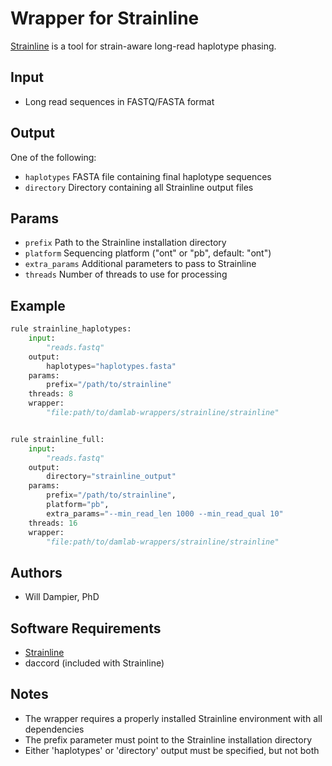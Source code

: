 # Wrapper for Strainline

[Strainline](https://github.com/HaploKit/Strainline) is a tool for strain-aware long-read haplotype phasing.

## Input
- Long read sequences in FASTQ/FASTA format

## Output
One of the following:
* `haplotypes`
    FASTA file containing final haplotype sequences
* `directory`
    Directory containing all Strainline output files

## Params
* `prefix`
    Path to the Strainline installation directory
* `platform`
    Sequencing platform ("ont" or "pb", default: "ont")
* `extra_params`
    Additional parameters to pass to Strainline
* `threads`
    Number of threads to use for processing

## Example

```python
rule strainline_haplotypes:
    input:
        "reads.fastq"
    output:
        haplotypes="haplotypes.fasta"
    params:
        prefix="/path/to/strainline"
    threads: 8
    wrapper:
        "file:path/to/damlab-wrappers/strainline/strainline"


rule strainline_full:
    input:
        "reads.fastq"
    output:
        directory="strainline_output"
    params:
        prefix="/path/to/strainline",
        platform="pb",
        extra_params="--min_read_len 1000 --min_read_qual 10"
    threads: 16
    wrapper:
        "file:path/to/damlab-wrappers/strainline/strainline"
```

## Authors
* Will Dampier, PhD

## Software Requirements
* [Strainline](https://github.com/HaploKit/Strainline)
* daccord (included with Strainline)

## Notes
- The wrapper requires a properly installed Strainline environment with all dependencies
- The prefix parameter must point to the Strainline installation directory
- Either 'haplotypes' or 'directory' output must be specified, but not both 